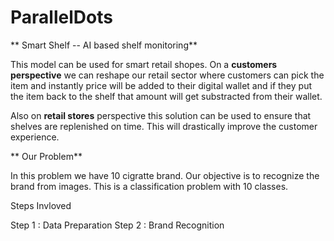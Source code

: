 # ParallelDots
**
Smart Shelf -- AI based shelf monitoring**


This model can be used for smart retail shopes.
On a **customers perspective** we can reshape our retail sector where customers can pick the item 
and instantly price will be added to their digital wallet and if they put the item back to the shelf that
amount will get substracted from their wallet.

Also on **retail stores** perspective this solution can be used to ensure that shelves are replenished on time.
This will drastically improve the customer experience.

**
Our Problem**

In this problem we have 10 cigratte brand. Our objective is to recognize the brand from images.
This is a classification problem with 10 classes.


Steps Invloved

Step 1 : Data Preparation
Step 2 : Brand Recognition
